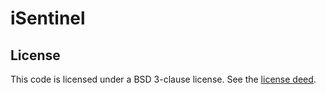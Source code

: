 iSentinel
=========

License
-------
This code is licensed under a BSD 3-clause license. See the [license deed](LICENSE).


